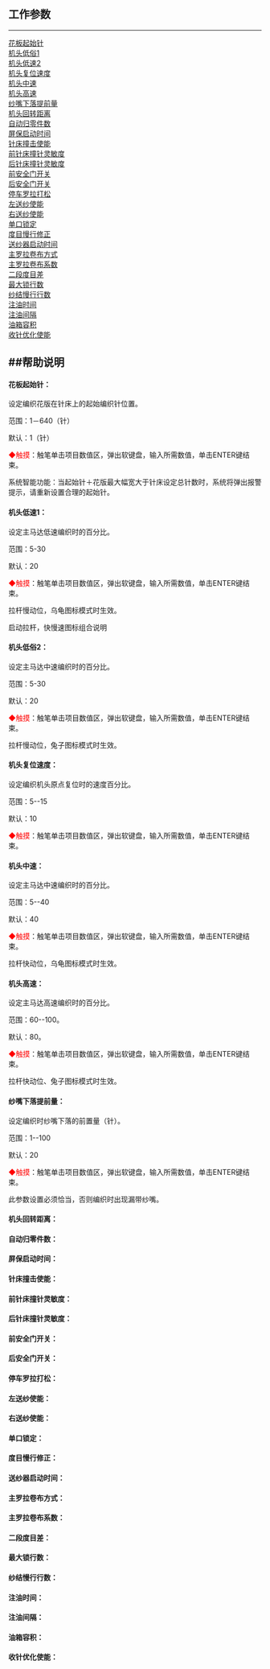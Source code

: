 ## 工作参数
*****
[花板起始针](#花板起始针)<br>
[机头低俗1](#机头低速1)<br>
[机头低速2](#机头低速2)<br>
[机头复位速度](#机头复位速度)<br>
[机头中速](#机头中速)<br>
[机头高速](#机头高速)<br>
[纱嘴下落提前量](#纱嘴下落提前量)<br>
[机头回转距离](#机头回转距离)<br>
[自动归零件数](#自动归零件数)<br>
[屏保启动时间](#屏保启动时间)<br>
[针床撞击使能](#针床撞击使能)<br>
[前针床撞针灵敏度](#前针床撞针灵敏度)<br>
[后针床撞针灵敏度](#后针床撞针灵敏度)<br>
[前安全门开关](#前安全门开关)<br>
[后安全门开关](#后安全门开关)<br>
[停车罗拉打松](#停车罗拉打松)<br>
[左送纱使能](#z左送纱使能)<br>
[右送纱使能](#右送纱使能)<br>
[单口锁定](#单口锁定)<br>
[度目慢行修正](#度目慢行修正)<br>
[送纱器启动时间](#送纱器启动时间)<br>
[主罗拉卷布方式](#主罗拉卷布方式)<br>
[主罗拉卷布系数](#主罗拉卷布系数)<br>
[二段度目差](#二段度目差)<br>
[最大锁行数](#最大锁行数)<br>
[纱结慢行行数](#纱结慢行行数)<br>
[注油时间](#注油时间)<br>
[注油间隔](#注油间隔)<br>
[油箱容积](#油箱容积)<br>
[收针优化使能](#收针优化使能)<br>

##帮助说明
--------
#### 花板起始针：<br>
 设定编织花版在针床上的起始编织针位置。 

范围：1－640（针）
  
  默认：1（针） 
  
  <font color=#FF0000>◆触摸</font>：触笔单击项目数值区，弹出软键盘，输入所需数值，单击ENTER键结束。 
  
  系统智能功能：当起始针＋花版最大幅宽大于针床设定总针数时，系统将弹出报警提示，请重新设置合理的起始针。
#### 机头低速1：<br>
设定主马达低速编织时的百分比。 

  范围：5-30 
  
  默认：20 

  <font color=#FF0000>◆触摸</font>：触笔单击项目数值区，弹出软键盘，输入所需数值，单击ENTER键结束。 
 
  拉杆慢动位，乌龟图标模式时生效。 
  
  启动拉杆，快慢速图标组合说明
#### 机头低俗2：<br>
 设定主马达中速编织时的百分比。 

  范围：5-30 

  默认：20 

  <font color=#FF0000>◆触摸</font>：触笔单击项目数值区，弹出软键盘，输入所需数值，单击ENTER键结束。 
 
  拉杆慢动位，兔子图标模式时生效。
#### 机头复位速度：<br>
设定编织机头原点复位时的速度百分比。 

  范围：5--15 

  默认：10 

  <font color=#FF0000>◆触摸</font>：触笔单击项目数值区，弹出软键盘，输入所需数值，单击ENTER键结束。
#### 机头中速：<br>
设定主马达中速编织时的百分比。

  范围：5--40 

  默认：40 

  <font color=#FF0000>◆触摸</font>：触笔单击项目数值区，弹出软键盘，输入所需数值，单击ENTER键结束。 
 
  拉杆快动位，乌龟图标模式时生效。
#### 机头高速：<br>
设定主马达高速编织时的百分比。 

  范围：60--100。

  默认：80。 

  <font color=#FF0000>◆触摸</font>：触笔单击项目数值区，弹出软键盘，输入所需数值，单击ENTER键结束。 
 
  拉杆快动位、兔子图标模式时生效。
####  纱嘴下落提前量：<br>
设定编织时纱嘴下落的前置量（针）。 

  范围：1--100 

  默认：20 

  <font color=#FF0000>◆触摸</font>：触笔单击项目数值区，弹出软键盘，输入所需数值，单击ENTER键结束。 
 
  此参数设置必须恰当，否则编织时出现漏带纱嘴。
#### 机头回转距离：<br>

#### 自动归零件数：<br>

#### 屏保启动时间：<br>

#### 针床撞击使能：<br>

#### 前针床撞针灵敏度：<br>

#### 后针床撞针灵敏度：<br>

#### 前安全门开关：<br>

#### 后安全门开关：<br>

#### 停车罗拉打松：<br>

#### 左送纱使能：<br>

#### 右送纱使能：<br>

#### 单口锁定：<br>

#### 度目慢行修正：<br>

#### 送纱器启动时间：<br>

#### 主罗拉卷布方式：<br>

#### 主罗拉卷布系数：<br>

#### 二段度目差：<br>

#### 最大锁行数：<br>

#### 纱结慢行行数：<br>

#### 注油时间：<br>

#### 注油间隔：<br>

#### 油箱容积：<br>

#### 收针优化使能：<br>


